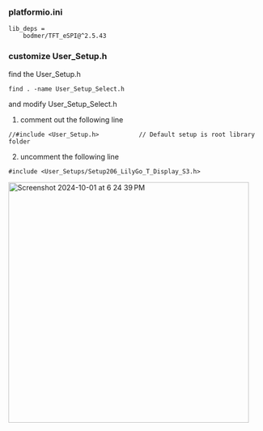 ### platformio.ini
```
lib_deps = 
	bodmer/TFT_eSPI@^2.5.43
```
### customize User_Setup.h
find the User_Setup.h
```
find . -name User_Setup_Select.h
```

and modify User_Setup_Select.h
1. comment out the following line
```
//#include <User_Setup.h>           // Default setup is root library folder
```
2. uncomment the following line
```
#include <User_Setups/Setup206_LilyGo_T_Display_S3.h>
```
<img width="475" alt="Screenshot 2024-10-01 at 6 24 39 PM" src="https://github.com/user-attachments/assets/6db0a2fe-6da8-43a7-87c9-924d9c320e30">

